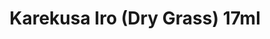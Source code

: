---
title: "Karekusa Iro (Dry Grass) 17ml"
price: "300" 
desc: "Akrilna boja 17mL"
img_path: "/assets/img/AK2267.jpg"
brand: "AK "
available: true
special_offer: false
new: false
soon: false
cat: "020000"
subcat: "020200"
subsubcat: "020203"
sifra: "AK2267"
---